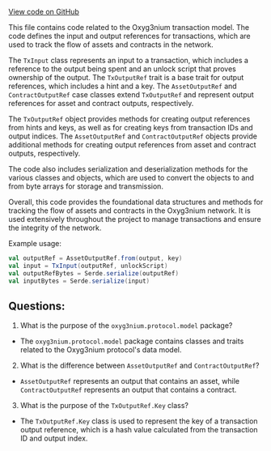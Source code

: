 [View code on GitHub](https://github.com/oxyg3nium/oxyg3nium/protocol/src/main/scala/org/oxyg3nium/protocol/model/TxInput.scala)

This file contains code related to the Oxyg3nium transaction model. The code defines the input and output references for transactions, which are used to track the flow of assets and contracts in the network. 

The `TxInput` class represents an input to a transaction, which includes a reference to the output being spent and an unlock script that proves ownership of the output. The `TxOutputRef` trait is a base trait for output references, which includes a hint and a key. The `AssetOutputRef` and `ContractOutputRef` case classes extend `TxOutputRef` and represent output references for asset and contract outputs, respectively. 

The `TxOutputRef` object provides methods for creating output references from hints and keys, as well as for creating keys from transaction IDs and output indices. The `AssetOutputRef` and `ContractOutputRef` objects provide additional methods for creating output references from asset and contract outputs, respectively. 

The code also includes serialization and deserialization methods for the various classes and objects, which are used to convert the objects to and from byte arrays for storage and transmission. 

Overall, this code provides the foundational data structures and methods for tracking the flow of assets and contracts in the Oxyg3nium network. It is used extensively throughout the project to manage transactions and ensure the integrity of the network. 

Example usage:

```scala
val outputRef = AssetOutputRef.from(output, key)
val input = TxInput(outputRef, unlockScript)
val outputRefBytes = Serde.serialize(outputRef)
val inputBytes = Serde.serialize(input)
```
## Questions: 
 1. What is the purpose of the `oxyg3nium.protocol.model` package?
- The `oxyg3nium.protocol.model` package contains classes and traits related to the Oxyg3nium protocol's data model.

2. What is the difference between `AssetOutputRef` and `ContractOutputRef`?
- `AssetOutputRef` represents an output that contains an asset, while `ContractOutputRef` represents an output that contains a contract.

3. What is the purpose of the `TxOutputRef.Key` class?
- The `TxOutputRef.Key` class is used to represent the key of a transaction output reference, which is a hash value calculated from the transaction ID and output index.